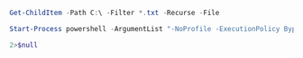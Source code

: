 ```powershell
Get-ChildItem -Path C:\ -Filter *.txt -Recurse -File
```

```powershell
Start-Process powershell -ArgumentList "-NoProfile -ExecutionPolicy Bypass -File `"$PSCommandPath`"" -Verb RunAs

2>$null
```
